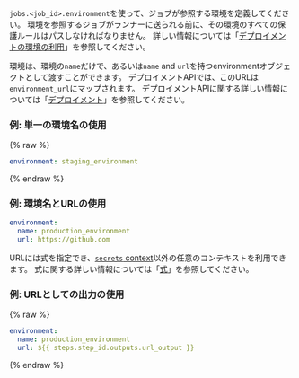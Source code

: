 `jobs.<job_id>.environment`を使って、ジョブが参照する環境を定義してください。 環境を参照するジョブがランナーに送られる前に、その環境のすべての保護ルールはパスしなければなりません。 詳しい情報については「[デプロイメントの環境の利用](/actions/deployment/using-environments-for-deployment)」を参照してください。

環境は、環境の`name`だけで、あるいは`name` and `url`を持つenvironmentオブジェクトとして渡すことができます。 デプロイメントAPIでは、このURLは`environment_url`にマップされます。 デプロイメントAPIに関する詳しい情報については「[デプロイメント](/rest/reference/repos#deployments)」を参照してください。

### 例: 単一の環境名の使用
{% raw %}
```yaml
environment: staging_environment
```
{% endraw %}

### 例: 環境名とURLの使用

```yaml
environment:
  name: production_environment
  url: https://github.com
```

URLには式を指定でき、[`secrets` context](/actions/learn-github-actions/contexts#contexts)以外の任意のコンテキストを利用できます。 式に関する詳しい情報については「[式](/actions/learn-github-actions/expressions)」を参照してください。

### 例: URLとしての出力の使用
{% raw %}
```yaml
environment:
  name: production_environment
  url: ${{ steps.step_id.outputs.url_output }}
```
{% endraw %}
